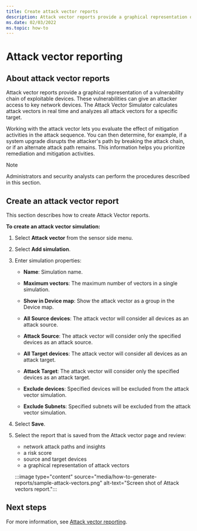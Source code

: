 ```yaml
---
title: Create attack vector reports
description: Attack vector reports provide a graphical representation of a vulnerability chain of exploitable devices.
ms.date: 02/03/2022
ms.topic: how-to
---
```


# Attack vector reporting

## About attack vector reports

Attack vector reports provide a graphical representation of a vulnerability chain of exploitable devices. These vulnerabilities can give an attacker access to key network devices. The Attack Vector Simulator calculates attack vectors in real time and analyzes all attack vectors for a specific target.

Working with the attack vector lets you evaluate the effect of mitigation activities in the attack sequence. You can then determine, for example, if a system upgrade disrupts the attacker's path by breaking the attack chain, or if an alternate attack path remains. This information helps you prioritize remediation and mitigation activities.

> [!NOTE]
> Administrators and security analysts can perform the procedures described in this section.

## Create an attack vector report

This section describes how to create Attack Vector reports.

**To create an attack vector simulation:**

1. Select **Attack vector** from the sensor side menu. 
1. Select **Add simulation**.

2. Enter simulation properties:

   - **Name**: Simulation name.

   - **Maximum vectors**: The maximum number of vectors in a single simulation.

   - **Show in Device map**: Show the attack vector as a group in the Device map.

   - **All Source devices**: The attack vector will consider all devices as an attack source.

   - **Attack Source**: The attack vector will consider only the specified devices as an attack source.

   - **All Target devices**: The attack vector will consider all devices as an attack target.

   - **Attack Target**: The attack vector will consider only the specified devices as an attack target.

   - **Exclude devices**: Specified devices will be excluded from the attack vector simulation.

   - **Exclude Subnets**: Specified subnets will be excluded from the attack vector simulation.

3. Select **Save**.
1. Select the report that is saved from the Attack vector page and review:
    - network attack paths and insights
    - a risk score
    - source and target devices
    -  a graphical representation of attack vectors

   :::image type="content" source="media/how-to-generate-reports/sample-attack-vectors.png" alt-text="Screen shot of Attack vectors report.":::


## Next steps

For more information, see [Attack vector reporting](how-to-create-attack-vector-reports.md).
